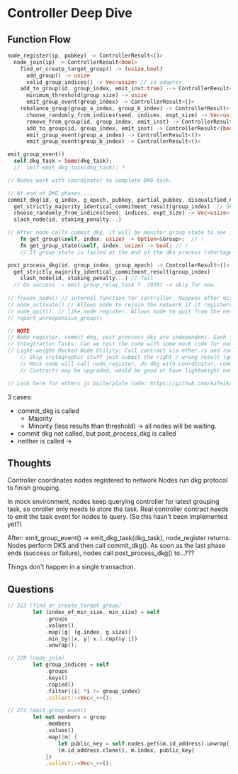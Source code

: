 # Controller Deep Dive

## Function Flow

``` rust
node_register(ip, pubkey) -> ControllerResult<()>  
  node_join(ip) -> ControllerResult<bool>
    find_or_create_target_group() -> (usize,bool)
      add_group() -> usize
      valid_group_indices() -> Vec<usize> // in adapter
    add_to_group(id, group_index, emit_inst:true) --> ControllerResult<()>:
      minimum_threshold(group.size) -> usize
      emit_group_event(group_index) -> ControllerResult<()>
    rebalance_group(group_a_index, group_b_index) -> ControllerResult<(bool)>
      choose_randomly_from_indices(seed, indices, expt_size) -> Vec<usize>
      remove_from_group(id, group_index, emit_inst) -> ControllerResult<(bool)>
      add_to_group(id, group_index, emit_inst) -> ControllerResult<(bool)>
      emit_group_event(group_a_index) -> ControllerResult<()>
      emit_group_event(group_b_index) -> ControllerResult<()>

emit_group_event()
  self.dkg_task = Some(dkg_task);
  //  self.emit_dkg_task(dkg_task); ? 

// Nodes work with coordinator to complete DKG task.

// At end of DKG phases....
commit_dkg(id, g_index, g_epoch, pubkey, partial_pubkey, disqualified_nodes) // nodes commit on dkg SUCCESS
  get_strictly_majority_identical_commitment_result(group_index)  // Skip detailed implementation for now, ask mocked node to send some identical values. 
  choose_randomly_from_indices(seed, indices, expt_size) -> Vec<usize>
  slash_node(id, staking_penalty...)

// After node calls commit_dkg, it will be monitor group state to see if DKG was succesful (via view functions on adapter 123 / 125)
    fn get_group(&self, index: usize) -> Option<&Group>;  // ! 
    fn get_group_state(&self, index: usize) -> bool; // !
    // If group state is failed at the end of the dks process (shortage of identical results), then node should call post_proccess_dkg

post_process_dkg(id, group_index, group_epoch) -> ControllerResult<()> //nodes call this on FAIL (does not mean node was dishonest, could have just failed DKG due to other nodes)
  get_strictly_majority_identical_commitment_result(group_index)
    slash_node(id, staking_penalty...) // fail
  // On success -> emit group_relay_task ?  (959) -> skip for now.
  
// freeze_node() // internal function for controller. Happens after misbehavior, related to slashnode. 
// node_activate() // Allows node to rejoin the network if it registered before and called node_quit() / of if it was slashed 
// node_quit()  // like node register. Allows node to quit from the network.
// report_unresponsive_group() 

// NOTE
// Node_register, commit_dkg, post_proccess_dks are independent. Each is called in a separate transaction. 
// Integtration Tasks: Can we test the code with some mock code for node behavior?
// Light-weight Mocked Node Utility: Call contract via ether.rs and run against anvil. 
    // Skip crytographic stuff just submit the right / wrong result (goal is to test the management proccess)
    // Mock node will call node_register, do dkg with coordinator, commit_dkg, post_proccess_dks
    // Contracts may be upgraded, would be good ot have lightweight node mock framework

// Look here for ethers.js boilerplate code: https://github.com/kafeikui/BLS-TSS-Network/tree/rebuild-abstract-interaction-layer-with-contract/crates/randcast-node/src/node/contract_client/ethers

```

3 cases:

- commit_dkg is called
  - Majority
  - Minority (less results than threshold) -> all nodes will be waiting.
- commit dkg not called, but post_process_dkg is called
- neither is called -> 

## Thoughts

Controller coordinates nodes registered to network
Nodes run dkg protocol to finish grouping.

In mock environment, nodes keep querying controller for latest grouping task, so cnroller only needs to store the task. Real controller contract needs to emit the task event for nodes to query. (So this hasn't been implemented yet?)

After: emit_group_event() -> emit_dkg_task(dkg_task), node_register returns. 
Nodes perform DKS and then call commit_dkg(). 
As soon as the last phase ends (success or failure), nodes call post_process_dkg() to...???

Things don't happen in a single transaction.


## Questions

``` rust
// 323 (find_or_create_target_group)
        let (index_of_min_size, min_size) = self
            .groups
            .values()
            .map(|g| (g.index, g.size))
            .min_by(|x, y| x.1.cmp(&y.1))
            .unwrap();

// 228 (node_join)
        let group_indices = self
            .groups
            .keys()
            .copied()
            .filter(|i| *i != group_index)
            .collect::<Vec<_>>();

// 271 (emit_group_event)
        let mut members = group
            .members
            .values()
            .map(|m| {
                let public_key = self.nodes.get(&m.id_address).unwrap().id_public_key.clone();
                (m.id_address.clone(), m.index, public_key)
            })
            .collect::<Vec<_>>();

```